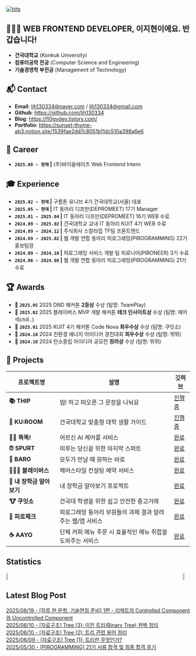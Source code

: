 [![hits](https://myhits.vercel.app/api/hit/https%3A%2F%2Fmyhits.vercel.app?color=yellow&label=hits&size=small)](https://myhits.vercel.app)

## 👩🏻‍💻 WEB FRONTEND DEVELOPER, 이지현이에요. 반갑습니다!
- **건국대학교** (Konkuk University) 
- **컴퓨터공학 전공** (Computer Science and Engineering)   
- **기술경영학 부전공** (Management of Technology)

## 📬 Contact
- **Email**: [ljh130334@naver.com](mailto:ljh130334@naver.com) / [ljh130334@gmail.com](mailto:ljh130334@gmail.com)
- **Github**: https://github.com/ljh130334
- **Blog**: https://fl0gydev.tistory.com/
- **Portfolio**: https://sunset-thyme-ab3.notion.site/1539fae2dd7c8051b11dc510a398a6e6

## 🌳 Career
- **`2025.08 ~ 현재`  |**  (주)바이옴에이츠 Web Frontend Intern

## 🎓 Experience
- **`2025.02 ~ 현재`  |**  구름톤 유니브 4기 건국대학교(서울) 대표
- **`2025.05 ~ 현재`  |**  IT 동아리 디프만(DEPROMEET) 17기 Manager
- **`2025.01 ~ 2025.04`  |**  IT 동아리 디프만(DEPROMEET) 16기 WEB 수료
- **`2024.09 ~ 2025.02`  |**  건국대학교 교내 IT 동아리 KUIT 4기 WEB 수료
- **`2024.09 ~ 2024.12`  |**  주식회사 스칼라집 TF팀 프론트엔드
- **`2024.09 ~ 2025.02`  |**  웹 개발 연합 동아리 피로그래밍(PIROGRAMMING) 22기 홍보팀장
- **`2024.09 ~ 2024.10`  |**  피로그래밍 서비스 개발 팀 피로니어(PIRONEER) 3기 수료
- **`2024.06 ~ 2024.08`  |**  웹 개발 연합 동아리 피로그래밍(PIROGRAMMING) 21기 수료

## 🏆 Awards
- 🥈 **`2025.05`** 2025 DND 해커톤 **2등상** 수상 (팀명: TeamPlay)
- 🥇 **`2025.02`** 2025 블레이버스 MVP 개발 해커톤 **테크 인사이트상** 수상 (팀명: 헤어색chill..)
- 🥈 **`2025.01`** 2025 KUIT 4기 해커톤 Code Nova **최우수상** 수상 (팀명: 쿠잇소)
- 🥈 **`2024.10`** 2024 친환경 에너지 아이디어 경진대회 **최우수상** 수상 (팀명: 뛰뛰) 
- 🥉 **`2024.10`** 2024 탄소중립 아이디어 공모전 **장려상** 수상 (팀명: 뛰뛰)

## 📃 Projects

| 프로젝트명 | 설명 | 깃허브 |
|------------|------|--------|
| **📚 THIP** | 띱! 하고 떠오른 그 문장을 나눠요 | [진행중](https://github.com/THIP-TextHip/THIP-Web.git) |
| **🏫 KU:ROOM** | 건국대학교 맞춤형 대학 생활 가이드 | [진행중](https://github.com/KU-rum/KU-ROOM-Web) |
| **🤙🏻 똑똑!** | 어르신 AI 케어콜 서비스 | [완료](https://github.com/DND-HACKATON/frontend) |
| **⏰ SPURT** | 미루는 당신을 위한 마지막 스퍼트 | [완료](https://github.com/depromeet/16th-team3-FE) |
| **📍 BARO** | 모두가 만날 때 원하는 바로 | [완료](https://github.com/KUIT-BARO/BARO-FRONTEND) |
| **💇🏻‍♀️ 블레이버스** | 헤어스타일 컨설팅 예약 서비스 | [완료](https://github.com/blaybus-piro/Blaybus-Haertz-Web) |
| **💸 내 장학금 알아보기** | 내 장학금 알아보기 프로젝트 | [완료](https://github.com/Scholarzip-TF/janghakmoney-front) |
| **🐮 쿠잇소** | 건국대 학생을 위한 쉽고 안전한 중고거래 | [완료](https://github.com/CODE-NOVA-Team4/CODE-NOVA-Team4_WEB) |
| **📖 피로체크** | 피로그래밍 동아리 부원들의 과제 결과 알려주는 웹/앱 서비스 | [완료](https://github.com/Pironeer-APP/Pironeer_Homework_Web) |
| **☕ AAYO** | 단체 커피 메뉴 주문 시 효율적인 메뉴 취합을 도와주는 서비스 | [완료](https://github.com/shwnahn/aayo) |

## Statistics 
<div style="display: flex; justify-content: space-between; align-items: center;">
  <a href="https://github.com/devxb/gitanimals">
    <img src="https://render.gitanimals.org/farms/ljh130334" width="49%" />
  </a>
  <a href="https://github.com/anuraghazra/github-readme-stats">
    <img src="https://github-readme-stats.vercel.app/api?username=ljh130334&show_icons=true&theme=material-palenight&hide_border=true&bg_color=20232a&icon_color=ffd700&text_color=fff&title_color=ffd700&count_private=true" width="49%" />
  </a>
</div>

## Latest Blog Post
[2025/08/19 - [하루 한 문항, 기술면접 준비] 1편 - 리액트의 Controlled Component와 Uncontrolled Component](https://fl0gydev.tistory.com/8) <br/>
[2025/06/10 - [자료구조] Tree (3): 이진 트리(Binary Tree) 완벽 정리](https://fl0gydev.tistory.com/4) <br/>
[2025/06/10 - [자료구조] Tree (2): 트리 관련 용어 정리](https://fl0gydev.tistory.com/3) <br/>
[2025/06/09 - [자료구조] Tree (1): 트리란 무엇인가?](https://fl0gydev.tistory.com/2) <br/>
[2025/05/30 - [PIROGRAMMING] 21기 서류 합격 및 최종 합격 후기](https://fl0gydev.tistory.com/1) <br/>
